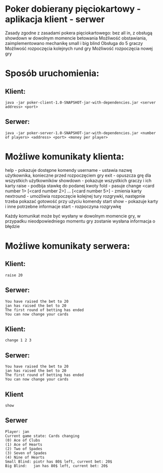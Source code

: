 # Poker dobierany pięciokartowy - aplikacja klient - serwer

Zasady zgodne z zasadami pokera pięciokartowego: bez all in, z obsługą showdown w dowolnym momencie betowania
Możliwość obstawiania, zaimplementowano mechanikę small i big blind
Obsługa do 5 graczy
Możliwość rozpoczęcia kolejnych rund gry
Możliwość rozpoczęcia nowej gry

# Sposób uruchomienia:
## Klient:
```java -jar poker-client-1.0-SNAPSHOT-jar-with-dependencies.jar <server address> <port>```

## Serwer:
```java -jar poker-server-1.0-SNAPSHOT-jar-with-dependencies.jar <number of players> <address> <port> <money per player>```

# Możliwe komunikaty klienta:
help - pokazuje dostępne komendy
username - ustawia nazwę użytkownika, konieczne przed rozpoczęciem gry
exit - opuszcza grę dla wszystkich użytkowników
showdown - pokazuje wszystkich graczy i ich karty
raise <amount> - podbija stawkę do podanej kwoty
fold - pasuje
change <card number 1> [<card number 2>] ... [<card number 5>] - zmienia karty
nextround - umożliwia rozpoczęcie kolejnej tury rozgrywki, następnie trzeba pokazać gotowość przy użyciu komendy start
show - pokazuje karty i inne potrzebne informacje
start - rozpoczyna rozgrywkę

Każdy komunikat może być wysłany w dowolnym momencie gry, w przypadku nieodpowiedniego momentu gry zostanie wysłana informacja o błędzie

# Możliwe komunikaty serwera:
## Klient:
```
raise 20
```
## Serwer:
```
You have raised the bet to 20
jan has raised the bet to 20
The first round of betting has ended
You can now change your cards
```

## Klient:
```
change 1 2 3
```
## Serwer:
```
You have raised the bet to 20
jan has raised the bet to 20
The first round of betting has ended
You can now change your cards
```

## Klient
```
show
```
## Serwer
```
Player: jan
Current game state: Cards changing
(0) Ace of Clubs
(1) Ace of Hearts
(2) Two of Spades
(3) Seven of Spades
(4) Nine of Hearts
Small Blind: piotr has 80$ left, current bet: 20$
Big Blind:   jan has 80$ left, current bet: 20$
```
